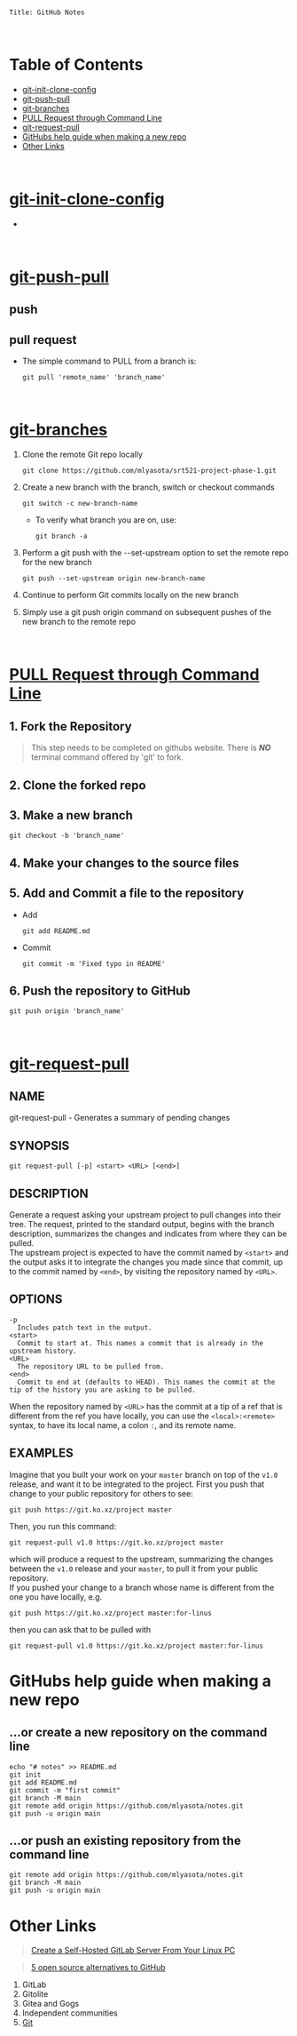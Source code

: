 </br>

```
Title: GitHub Notes
```

</br>

<h1>Table of Contents</h1>

- [git-init-clone-config](#git-init-clone-config)
- [git-push-pull](#git-push-pull)
- [git-branches](#git-branches)
- [PULL Request through Command Line](#pull-request-through-command-line)
- [git-request-pull](#git-request-pull)
- [GitHubs help guide when making a new repo](#githubs-help-guide-when-making-a-new-repo)
- [Other Links](#other-links)

<div style="page-break-after: always; break-after: page;"></div> 

</br>
<!-- # Making branch
    git switch -c task1 
    git branch -a
    git commit -m 'task 1 partially complete'
    git push --set-upstream origin task1 -->

# [git-init-clone-config](https://www.atlassian.com/git/tutorials/setting-up-a-repository)
-

</br>

# [git-push-pull](https://www.datacamp.com/tutorial/git-push-pull)
<h2> push </h2>


<h2> pull request </h2>

- The simple command to PULL from a branch is:
  ```
  git pull 'remote_name' 'branch_name'
  ```

</br>

# [git-branches](https://www.theserverside.com/blog/Coffee-Talk-Java-News-Stories-and-Opinions/git-push-new-branch-remote-github-gitlab-upstream-example)
1. Clone the remote Git repo locally
   ```
   git clone https://github.com/mlyasota/srt521-project-phase-1.git
   ```
2. Create a new branch with the branch, switch or checkout commands
   ```
   git switch -c new-branch-name
   ```
   - To verify what branch you are on, use:
     ```
     git branch -a
     ```
3. Perform a git push with the --set-upstream option to set the remote repo for the new branch
   ```
   git push --set-upstream origin new-branch-name
   ```
4. Continue to perform Git commits locally on the new branch


5. Simply use a git push origin command on subsequent pushes of the new branch to the remote repo

</br>

# [PULL Request through Command Line](https://www.datacamp.com/tutorial/git-push-pull)
<h2> 1. Fork the Repository</h2>

> This step needs to be completed on githubs website. There is __*NO*__ terminal command offered by 'git' to fork.

<h2> 2. Clone the forked repo </h2>

<h2> 3. Make a new branch </h2>

```
git checkout -b 'branch_name'
```

<h2> 4. Make your changes to the source files </h2>

<h2> 5. Add and Commit a file to the repository </h2>

- Add
  ```
  git add README.md
  ```
- Commit
  ```
  git commit -m 'Fixed typo in README'
  ```

<h2> 6. Push the repository to GitHub </h2>

```
git push origin 'branch_name'
```

</br>


# [git-request-pull](https://git-scm.com/docs/git-request-pull)

<h2> <b>NAME</b> </h2>

git-request-pull - Generates a summary of pending changes

<h2> <b>SYNOPSIS</b> </h2>

```
git request-pull [-p] <start> <URL> [<end>]
```

<h2> <b>DESCRIPTION</b> </h2>

Generate a request asking your upstream project to pull changes into their tree. The request, printed to the standard output, begins with the branch description, summarizes the changes and indicates from where they can be pulled. </br>
The upstream project is expected to have the commit named by ```<start>``` and the output asks it to integrate the changes you made since that commit, up to the commit named by ```<end>```, by visiting the repository named by ```<URL>```.

<h2> <b>OPTIONS</b> </h2>

```
-p
  Includes patch text in the output.
<start>
  Commit to start at. This names a commit that is already in the upstream history.
<URL>
  The repository URL to be pulled from.
<end>
  Commit to end at (defaults to HEAD). This names the commit at the tip of the history you are asking to be pulled.
```
When the repository named by ```<URL>``` has the commit at a tip of a ref that is different from the ref you have locally, you can use the ```<local>:<remote>``` syntax, to have its local name, a colon ```:```, and its remote name.

<h2> <b>EXAMPLES</b> </h2>

Imagine that you built your work on your ```master``` branch on top of the ```v1.0``` release, and want it to be integrated to the project. First you push that change to your public repository for others to see:
```
git push https://git.ko.xz/project master
```
Then, you run this command:
```
git request-pull v1.0 https://git.ko.xz/project master
```
which will produce a request to the upstream, summarizing the changes between the ```v1.0``` release and your ```master```, to pull it from your public repository. </br>
If you pushed your change to a branch whose name is different from the one you have locally, e.g.
```
git push https://git.ko.xz/project master:for-linus
```
then you can ask that to be pulled with
```
git request-pull v1.0 https://git.ko.xz/project master:for-linus
```


# GitHubs help guide when making a new repo

<h2> …or create a new repository on the command line </h2>

```
echo "# notes" >> README.md
git init
git add README.md
git commit -m "first commit"
git branch -M main
git remote add origin https://github.com/mlyasota/notes.git
git push -u origin main
```

<h2> …or push an existing repository from the command line </h2>

```
git remote add origin https://github.com/mlyasota/notes.git
git branch -M main
git push -u origin main
```

# Other Links


> [Create a Self-Hosted GitLab Server From Your Linux PC](https://betterprogramming.pub/create-a-self-hosted-gitlab-server-from-your-linux-pc-2738bc6538d2)

> [5 open source alternatives to GitHub](https://opensource.com/article/20/11/open-source-alternatives-github)
1. GitLab
2. Gitolite
3. Gitea and Gogs
4. Independent communities
5. [Git](https://github.com/git/git)

<!-- - Push a new Git branch to a remote repo
    > The steps to follow in order to push new Git branches to remote repos such as GitHub, GitLab or Bitbucket are as follows:
  1. Clone the remote Git repo locally
  2. Create a new branch with the branch, switch or checkout commands
  3. Perform a git push with the –set-upstream option to set the remote repo for the new branch
  4. Continue to perform Git commits locally on the new branch
  5. Simply use a git push origin command on subsequent pushes of the new branch to the remote repo
- New branch to remote Git repo commands
- New Git branches and upstream repos
- New Git branch pushed to GitHub
- Ongoing push and pull commands for GitHub -->

